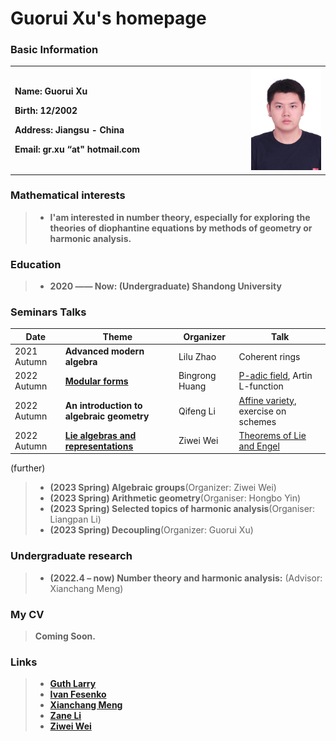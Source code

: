 # Guorui Xu's homepage

### Basic Information

<table border="0">
  <tr>
    <td width="75%">
      <p><b>  Name: Guorui Xu </b></p> 
      <p><b>  Birth: 12/2002 </b></p>
      <p><b>  Address: Jiangsu - China </b></p>
      <p><b>  Email: gr.xu “at" hotmail.com </b></p>
    </td>
    <td width="25%">
      <img src="Photo.jpg" width="900%"> 
    </td>
  </tr>
</table>

### Mathematical interests

> + **I'am interested in number theory, especially for exploring the theories of diophantine equations by methods of geometry or harmonic analysis.**

### Education

> + **2020 —— Now: (Undergraduate) Shandong University**

### Seminars Talks

| Date | Theme | Organizer | Talk |
| --- | --- | --- | --- |
| 2021 Autumn | **Advanced modern algebra** | Lilu Zhao | Coherent rings |
| 2022 Autumn | [**Modular forms**](https://faculty.sdu.edu.cn/brhuang/zh_CN/zdylm/1477560/list/index.htm) | Bingrong Huang | [P-adic field](p_adic_field.pdf), Artin L-function |
| 2022 Autumn | **An introduction to algebraic geometry** | Qifeng Li | [Affine variety](Affine_Varieties.pdf), exercise on schemes |
| 2022 Autumn | [**Lie algebras and representations**](https://weiziwei-math.github.io/seminar/Lie/) | Ziwei Wei | [Theorems of Lie and Engel](Theorems_of_Lie_and_Engel.pdf) |

(further)

> + **(2023 Spring) Algebraic groups**(Organizer: Ziwei Wei)
> + **(2023 Spring) Arithmetic geometry**(Organiser: Hongbo Yin)  
> + **(2023 Spring) Selected topics of harmonic analysis**(Organiser: Liangpan Li)
> + **(2023 Spring) Decoupling**(Organizer: Guorui Xu)

### Undergraduate research

> + **(2022.4 – now) Number theory and harmonic analysis:** (Advisor: Xianchang Meng) 

### My CV
> **Coming Soon.**

### Links

> + [**Guth Larry**](https://math.mit.edu/~lguth/)
> + [**Ivan Fesenko**](https://ivanfesenko.org/)
> + [**Xianchang Meng**](https://faculty.sdu.edu.cn/mengxianchang/en/index.htm)
> + [**Zane Li**](https://people.math.wisc.edu/~zkli/)
> + [**Ziwei Wei**](https://weiziwei-math.github.io/)
